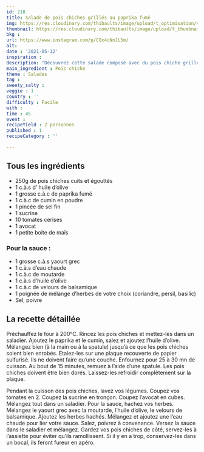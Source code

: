 ```yaml
---
id: 218
title: Salade de pois chiches grillés au paprika fumé
img: https://res.cloudinary.com/thibaults/image/upload/t_optimisation/v1620896406/Recipes/20210512_salade_pois_chiches_paprika.jpg
thumbnail: https://res.cloudinary.com/thibaults/image/upload/t_thumbnail_josie/v1620896406/Recipes/20210512_salade_pois_chiches_paprika.jpg
bkg : 
url: https://www.instagram.com/p/COx4cNnJL5m/
alt: 
date : '2021-05-12'
inspiration : 
description: "Découvrez cette salade composé avec du pois chiche grillé, des tomates, de l'avocat et une sauce au yaourt"
main_ingredient : Pois chiche
theme : Salades
tag : 
sweety_salty : 
veggie : 1
country : ''
difficulty : Facile
with : 
time : 45
event : 
recipeYield : 2 personnes
published : 1
recipeCategory : ''

---
```


## Tous les ingrédients
 - 250g de pois chiches cuits et égouttés
 - 1 c.à.s d’ huile d’olive
 - 1 grosse c.à.c de paprika fumé
 - 1 c.à.c de cumin en poudre
 - 1 pincée de sel fin
 - 1 sucrine
 - 10 tomates cerises
 - 1 avocat
 - 1 petite boite de maïs

### Pour la sauce :
 - 1 grosse c.à.s yaourt grec
 - 1 c.à.s d’eau chaude
 - 1 c.à.c de moutarde
 - 1 c.à.s d’huile d’olive
 - 1 c.à.c de velours de balsamique
 - 1 poignée de mélange d’herbes de votre choix (coriandre, persil, basilic)
 - Sel, poivre

## La recette détaillée
Préchauffez le four à 200°C. Rincez les pois chiches et mettez-les dans un saladier. Ajoutez le paprika et le cumin, salez et ajoutez l’huile d’olive. Mélangez bien (à la main ou à la spatule) jusqu’à ce que les pois chiches soient bien enrobés. Etalez-les sur une plaque recouverte de papier sulfurisé. Ils ne doivent faire qu’une couche. Enfournez pour 25 à 30 mn de cuisson. Au bout de 15 minutes, remuez à l’aide d’une spatule. Les pois chiches doivent être bien dorés. Laissez-les refroidir complètement sur la plaque.

Pendant la cuisson des pois chiches, lavez vos légumes. Coupez vos tomates en 2. Coupez la sucrine en tronçon. Coupez l’avocat en cubes. Mélangez tout dans un saladier. Pour la sauce, hachez vos herbes. Mélangez le yaourt grec avec la moutarde, l’huile d’olive, le velours de balsamique. Ajoutez les herbes hachés. Mélangez et ajoutez une l’eau chaude pour lier votre sauce. Salez, poivrez à convenance. Versez la sauce dans le saladier et mélangez. Gardez vos pois chiches de côté, servez-les à l’assiette pour éviter qu’ils ramollissent. Si il y en a trop, conservez-les dans un bocal, ils feront fureur en apéro.